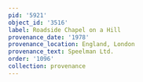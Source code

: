 ```yaml
---
pid: '5921'
object_id: '3516'
label: Roadside Chapel on a Hill
provenance_date: '1978'
provenance_location: England, London
provenance_text: Speelman Ltd.
order: '1096'
collection: provenance
---
```

